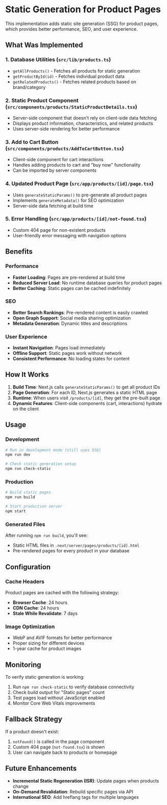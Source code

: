 # Static Generation for Product Pages

This implementation adds static site generation (SSG) for product pages, which provides better
performance, SEO, and user experience.

## What Was Implemented

### 1. Database Utilities (`src/lib/products.ts`)

- `getAllProducts()` - Fetches all products for static generation
- `getProductById(id)` - Fetches individual product data
- `getRelatedProducts()` - Fetches related products based on brand/category

### 2. Static Product Component (`src/components/products/StaticProductDetails.tsx`)

- Server-side component that doesn't rely on client-side data fetching
- Displays product information, characteristics, and related products
- Uses server-side rendering for better performance

### 3. Add to Cart Button (`src/components/products/AddToCartButton.tsx`)

- Client-side component for cart interactions
- Handles adding products to cart and "buy now" functionality
- Can be imported by server components

### 4. Updated Product Page (`src/app/products/[id]/page.tsx`)

- Uses `generateStaticParams()` to pre-generate all product pages
- Implements `generateMetadata()` for SEO optimization
- Server-side data fetching at build time

### 5. Error Handling (`src/app/products/[id]/not-found.tsx`)

- Custom 404 page for non-existent products
- User-friendly error messaging with navigation options

## Benefits

### Performance

- **Faster Loading**: Pages are pre-rendered at build time
- **Reduced Server Load**: No runtime database queries for product pages
- **Better Caching**: Static pages can be cached indefinitely

### SEO

- **Better Search Rankings**: Pre-rendered content is easily crawled
- **Open Graph Support**: Social media sharing optimization
- **Metadata Generation**: Dynamic titles and descriptions

### User Experience

- **Instant Navigation**: Pages load immediately
- **Offline Support**: Static pages work without network
- **Consistent Performance**: No loading states for content

## How It Works

1. **Build Time**: Next.js calls `generateStaticParams()` to get all product IDs
2. **Page Generation**: For each ID, Next.js generates a static HTML page
3. **Runtime**: When users visit `/products/[id]`, they get the pre-built page
4. **Dynamic Features**: Client-side components (cart, interactions) hydrate on the client

## Usage

### Development

```bash
# Run in development mode (still uses SSG)
npm run dev

# Check static generation setup
npm run check-static
```

### Production

```bash
# Build static pages
npm run build

# Start production server
npm start
```

### Generated Files

After running `npm run build`, you'll see:

- Static HTML files in `.next/server/pages/products/[id].html`
- Pre-rendered pages for every product in your database

## Configuration

### Cache Headers

Product pages are cached with the following strategy:

- **Browser Cache**: 24 hours
- **CDN Cache**: 24 hours
- **Stale While Revalidate**: 7 days

### Image Optimization

- WebP and AVIF formats for better performance
- Proper sizing for different devices
- 1-year cache for product images

## Monitoring

To verify static generation is working:

1. Run `npm run check-static` to verify database connectivity
2. Check build output for "Static pages" count
3. Test pages load without JavaScript enabled
4. Monitor Core Web Vitals improvements

## Fallback Strategy

If a product doesn't exist:

1. `notFound()` is called in the page component
2. Custom 404 page (`not-found.tsx`) is shown
3. User can navigate back to products or homepage

## Future Enhancements

- **Incremental Static Regeneration (ISR)**: Update pages when products change
- **On-Demand Revalidation**: Rebuild specific pages via API
- **International SEO**: Add hreflang tags for multiple languages
